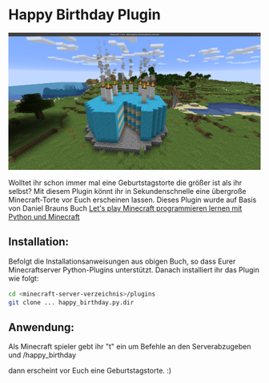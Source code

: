 # Happy Birthday Plugin

![Birthday Cake](https://github.com/fonzerelly/happy_birthday.py.dir/raw/master/images/birthday-cake.png)

Wolltet ihr schon immer mal eine Geburtstagstorte die größer ist als ihr selbst? Mit diesem Plugin könnt ihr in Sekundenschnelle eine übergroße Minecraft-Torte vor Euch erscheinen lassen. Dieses Plugin wurde auf Basis von Daniel Brauns Buch [Let's play Minecraft programmieren lernen mit Python und Minecraft](https://www.daniel-braun.com/buch/lets-play-minecraft-programmieren-lernen-mit-python-und-minecraft-2-auflage/)

## Installation:

Befolgt die Installationsanweisungen aus obigen Buch, so dass Eurer Minecraftserver Python-Plugins unterstützt.
Danach installiert ihr das Plugin wie folgt:

``` sh
cd <minecraft-server-verzeichnis>/plugins
git clone ... happy_birthday.py.dir
```

## Anwendung:

Als Minecraft spieler gebt ihr "t" ein um Befehle an den Serverabzugeben und
/happy_birthday

dann erscheint vor Euch eine Geburtstagstorte. :)
